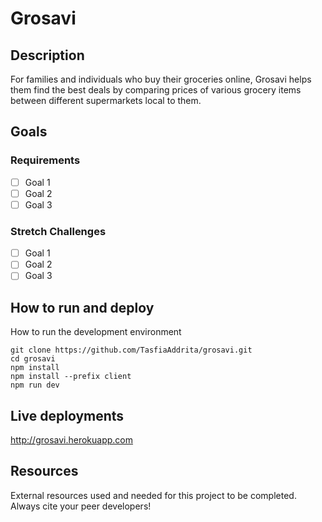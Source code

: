 # Grosavi

## Description

For families and individuals who buy their groceries online, Grosavi helps them find the best deals by comparing prices of various grocery items between different supermarkets local to them.

## Goals

### Requirements

- [ ] Goal 1
- [ ] Goal 2
- [ ] Goal 3

### Stretch Challenges

- [ ] Goal 1
- [ ] Goal 2
- [ ] Goal 3

## How to run and deploy

How to run the development environment

```
git clone https://github.com/TasfiaAddrita/grosavi.git
cd grosavi
npm install
npm install --prefix client
npm run dev
```

## Live deployments

http://grosavi.herokuapp.com

## Resources

External resources used and needed for this project to be completed. Always cite your peer developers!
